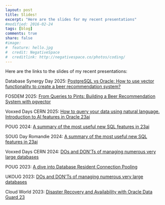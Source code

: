 ```yaml
---
layout: post
title: Slides!
excerpt: "Here are the slides for my recent presentations"
#modified: 2016-02-24
tags: [blog]
comments: true
share: false
#image:
#  feature: hello.jpg
#  credit: NegativeSpace
#  creditlink: http://negativespace.co/photos/coding/
---
```


Here are the links to the slides of my recent presentations:

Database Synergy Day 2025: [PostgreSQL vs Oracle: How to use vector functionality to create a beer recommendation system?](/assets/files/2025_vector_comparison_pg_Oracle.pdf)

FOSDEM 2025: [From Queries to Pints: Building a Beer Recommendation System with pgvector](/assets/files/2025_PGVECTOR_FOSDEM.pdf)

Voxxed Days CERN 2025: [How to query your data using natural language. Introduction to AI features in Oracle 23ai](/assets/files/2025_Oracle_23ai_SelectAI.pdf)

POUG 2024: [A summary of the most useful new SQL features in 23ai](/assets/files/2024_Oracle_23ai_POUG.pdf)

SOUG Day Romandie 2024: [A summary of the most useful new SQL features in 23ai](/assets/files/2024_Oracle_23ai_SQL.pdf)

Voxxed Days CERN 2024: [DOs and DON'Ts of managing numerous very large databases](/assets/files/2024_Voxxed_days_DOs_n_DONTs.pdf)

POUG 2023: [A dive into Database Resident Connection Pooling](/assets/files/2023_DRCP.pdf)

UKOUG 2023: [DOs and DON'Ts of managing numerous very large databases](/assets/files/2023_DOs_n_DONTs.pdf)

Cloud World 2023: [Disaster Recovery and Availability with Oracle Data Guard 23](/assets/files/2023_CloudWorld_DG.pdf)

